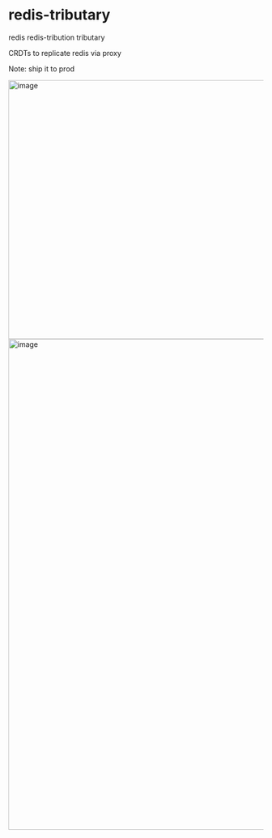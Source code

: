 # redis-tributary
redis redis-tribution tributary

CRDTs to replicate redis via proxy

Note: ship it to prod


<img width="511" alt="image" src="https://user-images.githubusercontent.com/4062890/195951087-cad4cd90-1fa2-4f24-b81e-c0dc6b5218d9.png">


<img width="969" alt="image" src="https://user-images.githubusercontent.com/4062890/195951079-63000505-77fe-4876-bee2-203e0536f9e9.png">
